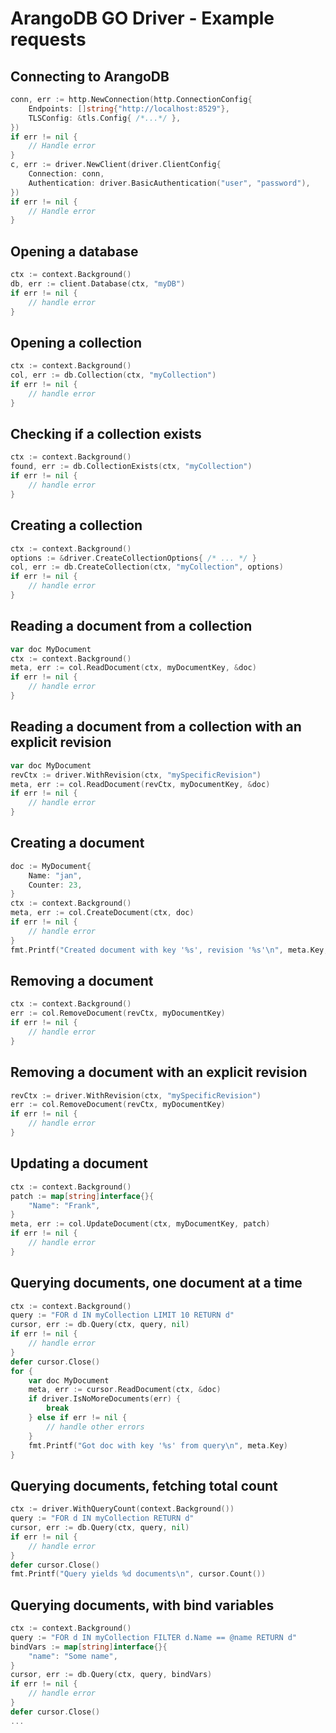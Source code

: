 <!-- don't edit here, its from https://@github.com/arangodb/go-driver.git / docs/Drivers/ -->
# ArangoDB GO Driver - Example requests 

## Connecting to ArangoDB

```go
conn, err := http.NewConnection(http.ConnectionConfig{
    Endpoints: []string{"http://localhost:8529"},
    TLSConfig: &tls.Config{ /*...*/ },
})
if err != nil {
    // Handle error
}
c, err := driver.NewClient(driver.ClientConfig{
    Connection: conn,
    Authentication: driver.BasicAuthentication("user", "password"),
})
if err != nil {
    // Handle error
}
```

## Opening a database 

```go
ctx := context.Background()
db, err := client.Database(ctx, "myDB")
if err != nil {
    // handle error 
}
```

## Opening a collection

```go
ctx := context.Background()
col, err := db.Collection(ctx, "myCollection")
if err != nil {
    // handle error 
}
```

## Checking if a collection exists

```go
ctx := context.Background()
found, err := db.CollectionExists(ctx, "myCollection")
if err != nil {
    // handle error 
}
```

## Creating a collection

```go
ctx := context.Background()
options := &driver.CreateCollectionOptions{ /* ... */ }
col, err := db.CreateCollection(ctx, "myCollection", options)
if err != nil {
    // handle error 
}
```

## Reading a document from a collection 

```go
var doc MyDocument 
ctx := context.Background()
meta, err := col.ReadDocument(ctx, myDocumentKey, &doc)
if err != nil {
    // handle error 
}
```

## Reading a document from a collection with an explicit revision

```go
var doc MyDocument 
revCtx := driver.WithRevision(ctx, "mySpecificRevision")
meta, err := col.ReadDocument(revCtx, myDocumentKey, &doc)
if err != nil {
    // handle error 
}
```

## Creating a document 

```go
doc := MyDocument{
    Name: "jan",
    Counter: 23,
}
ctx := context.Background()
meta, err := col.CreateDocument(ctx, doc)
if err != nil {
    // handle error 
}
fmt.Printf("Created document with key '%s', revision '%s'\n", meta.Key, meta.Rev)
```

## Removing a document 

```go
ctx := context.Background()
err := col.RemoveDocument(revCtx, myDocumentKey)
if err != nil {
    // handle error 
}
```

## Removing a document with an explicit revision

```go
revCtx := driver.WithRevision(ctx, "mySpecificRevision")
err := col.RemoveDocument(revCtx, myDocumentKey)
if err != nil {
    // handle error 
}
```

## Updating a document 

```go
ctx := context.Background()
patch := map[string]interface{}{
    "Name": "Frank",
}
meta, err := col.UpdateDocument(ctx, myDocumentKey, patch)
if err != nil {
    // handle error 
}
```

## Querying documents, one document at a time 

```go
ctx := context.Background()
query := "FOR d IN myCollection LIMIT 10 RETURN d"
cursor, err := db.Query(ctx, query, nil)
if err != nil {
    // handle error 
}
defer cursor.Close()
for {
    var doc MyDocument 
    meta, err := cursor.ReadDocument(ctx, &doc)
    if driver.IsNoMoreDocuments(err) {
        break
    } else if err != nil {
        // handle other errors
    }
    fmt.Printf("Got doc with key '%s' from query\n", meta.Key)
}
```

## Querying documents, fetching total count

```go
ctx := driver.WithQueryCount(context.Background())
query := "FOR d IN myCollection RETURN d"
cursor, err := db.Query(ctx, query, nil)
if err != nil {
    // handle error 
}
defer cursor.Close()
fmt.Printf("Query yields %d documents\n", cursor.Count())
```

## Querying documents, with bind variables

```go
ctx := context.Background()
query := "FOR d IN myCollection FILTER d.Name == @name RETURN d"
bindVars := map[string]interface{}{
    "name": "Some name",
}
cursor, err := db.Query(ctx, query, bindVars)
if err != nil {
    // handle error 
}
defer cursor.Close()
...
```
